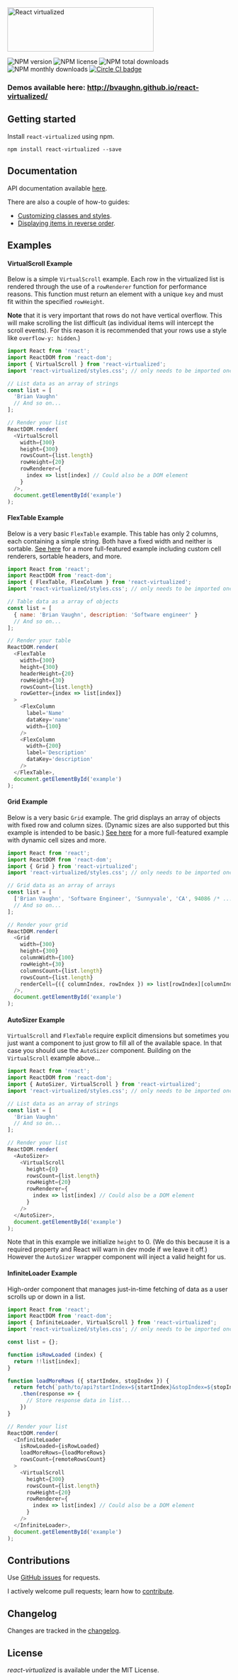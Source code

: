 <img src="https://cloud.githubusercontent.com/assets/29597/11737732/0ca1e55e-9f91-11e5-97f3-098f2f8ed866.png" alt="React virtualized" data-canonical-src="https://cloud.githubusercontent.com/assets/29597/11737732/0ca1e55e-9f91-11e5-97f3-098f2f8ed866.png" width="330" height="100" />

![NPM version](https://img.shields.io/npm/v/react-virtualized.svg)
![NPM license](https://img.shields.io/npm/l/react-virtualized.svg)
![NPM total downloads](https://img.shields.io/npm/dt/react-virtualized.svg)
![NPM monthly downloads](https://img.shields.io/npm/dm/react-virtualized.svg)
[![Circle CI badge](https://img.shields.io/circleci/project/bvaughn/react-virtualized/master.svg)](https://circleci.com/gh/bvaughn/react-virtualized)

### Demos available here: http://bvaughn.github.io/react-virtualized/

Getting started
---------------

Install `react-virtualized` using npm.

```shell
npm install react-virtualized --save
```

Documentation
---------------

API documentation available [here](docs/README.md).

There are also a couple of how-to guides:
* [Customizing classes and styles](docs/customizingStyles.md).
* [Displaying items in reverse order](docs/reverseList.md).

Examples
---------------

#### VirtualScroll Example

Below is a simple `VirtualScroll` example. Each row in the virtualized list is rendered through the use of a `rowRenderer` function for performance reasons. This function must return an element with a unique `key` and must fit within the specified `rowHeight`.

**Note** that it is very important that rows do not have vertical overflow. This will make scrolling the list difficult (as individual items will intercept the scroll events). For this reason it is recommended that your rows use a style like `overflow-y: hidden`.)

```javascript
import React from 'react';
import ReactDOM from 'react-dom';
import { VirtualScroll } from 'react-virtualized';
import 'react-virtualized/styles.css'; // only needs to be imported once

// List data as an array of strings
const list = [
  'Brian Vaughn'
  // And so on...
];

// Render your list
ReactDOM.render(
  <VirtualScroll
    width={300}
    height={300}
    rowsCount={list.length}
    rowHeight={20}
    rowRenderer={
      index => list[index] // Could also be a DOM element
    }
  />,
  document.getElementById('example')
);
```

#### FlexTable Example

Below is a very basic `FlexTable` example. This table has only 2 columns, each containing a simple string. Both have a fixed width and neither is sortable. [See here](blob/master/source/FlexTable/FlexTable.example.js) for a more full-featured example including custom cell renderers, sortable headers, and more.

```javascript
import React from 'react';
import ReactDOM from 'react-dom';
import { FlexTable, FlexColumn } from 'react-virtualized';
import 'react-virtualized/styles.css'; // only needs to be imported once

// Table data as a array of objects
const list = [
  { name: 'Brian Vaughn', description: 'Software engineer' }
  // And so on...
];

// Render your table
ReactDOM.render(
  <FlexTable
    width={300}
    height={300}
    headerHeight={20}
    rowHeight={30}
    rowsCount={list.length}
    rowGetter={index => list[index]}
  >
    <FlexColumn
      label='Name'
      dataKey='name'
      width={100}
    />
    <FlexColumn
      width={200}
      label='Description'
      dataKey='description'
    />
  </FlexTable>,
  document.getElementById('example')
);
```

#### Grid Example

Below is a very basic `Grid` example. The grid displays an array of objects with fixed row and column sizes. (Dynamic sizes are also supported but this example is intended to be basic.) [See here](blob/master/source/Grid/Grid.example.js) for a more full-featured example with dynamic cell sizes and more.

```javascript
import React from 'react';
import ReactDOM from 'react-dom';
import { Grid } from 'react-virtualized';
import 'react-virtualized/styles.css'; // only needs to be imported once

// Grid data as an array of arrays
const list = [
  ['Brian Vaughn', 'Software Engineer', 'Sunnyvale', 'CA', 94086 /* ... */ ]
  // And so on...
];

// Render your grid
ReactDOM.render(
  <Grid
    width={300}
    height={300}
    columnWidth={100}
    rowHeight={30}
    columnsCount={list.length}
    rowsCount={list.length}
    renderCell={({ columnIndex, rowIndex }) => list[rowIndex][columnIndex]}
  />,
  document.getElementById('example')
);
```

#### AutoSizer Example
`VirtualScroll` and `FlexTable` require explicit dimensions but sometimes you just want a component to just grow to fill all of the available space. In that case you should use the `AutoSizer` component. Building on the `VirtualScroll` example above...

```javascript
import React from 'react';
import ReactDOM from 'react-dom';
import { AutoSizer, VirtualScroll } from 'react-virtualized';
import 'react-virtualized/styles.css'; // only needs to be imported once

// List data as an array of strings
const list = [
  'Brian Vaughn'
  // And so on...
];

// Render your list
ReactDOM.render(
  <AutoSizer>
    <VirtualScroll
      height={0}
      rowsCount={list.length}
      rowHeight={20}
      rowRenderer={
        index => list[index] // Could also be a DOM element
      }
    />
  </AutoSizer>,
  document.getElementById('example')
);
```

Note that in this example we initialize `height` to 0. (We do this because it is a required property and React will warn in dev mode if we leave it off.) However the `AutoSizer` wrapper component will inject a valid height for us.

#### InfiniteLoader Example
High-order component that manages just-in-time fetching of data as a user scrolls up or down in a list.

```javascript
import React from 'react';
import ReactDOM from 'react-dom';
import { InfiniteLoader, VirtualScroll } from 'react-virtualized';
import 'react-virtualized/styles.css'; // only needs to be imported once

const list = {};

function isRowLoaded (index) {
  return !!list[index];
}

function loadMoreRows ({ startIndex, stopIndex }) {
  return fetch(`path/to/api?startIndex=${startIndex}&stopIndex=${stopIndex}`)
    .then(response => {
      // Store response data in list...
    })
}

// Render your list
ReactDOM.render(
  <InfiniteLoader
    isRowLoaded={isRowLoaded}
    loadMoreRows={loadMoreRows}
    rowsCount={remoteRowsCount}
  >
    <VirtualScroll
      height={300}
      rowsCount={list.length}
      rowHeight={20}
      rowRenderer={
        index => list[index] // Could also be a DOM element
      }
    />
  </InfiniteLoader>,
  document.getElementById('example')
);
```

Contributions
------------

Use [GitHub issues](https://github.com/bvaughn/react-virtualized/issues) for requests.

I actively welcome pull requests; learn how to [contribute](https://github.com/bvaughn/react-virtualized/blob/master/CONTRIBUTING.md).

Changelog
---------

Changes are tracked in the [changelog](https://github.com/bvaughn/react-virtualized/blob/master/CHANGELOG.md).

License
---------

*react-virtualized* is available under the MIT License.
